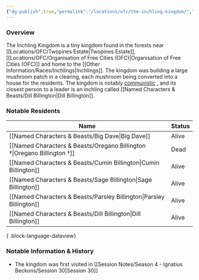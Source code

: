 ```yaml
---
{"dg-publish":true,"permalink":"/locations/ofc/the-inchling-kingdom/","tags":["Discovered"],"updated":"2025-03-01T21:15:48.727+00:00"}
---
```



### Overview
The Inchling Kingdom is a tiny kingdom found in the forests near [[Locations/OFC/Twopines Estate\|Twopines Estate]], [[Locations/OFC/Organisation of Free Cities (OFC)\|Organisation of Free Cities (OFC)]] and home to the [[Other Information/Races/Inchlings\|Inchlings]]. The kingdom was building a large mushroom patch in a clearing, each mushroom being converted into a house for the residents. The kingdom is notably [communistic](https://en.wikipedia.org/wiki/Communism#:~:text=A%20communist%20society%20would%20entail,the%20means%20to%20this%20end.) , and its closest person to a leader is an inchling called [[Named Characters & Beasts/Dill Billington\|Dill Billington]].

### Notable Residents
| Name                                                                        | Status |
| --------------------------------------------------------------------------- | ------ |
| [[Named Characters & Beasts/Big Dave\|Big Dave]]                         | Alive  |
| [[Named Characters & Beasts/Oregano Billington †\|Oregano Billington †]] | Dead   |
| [[Named Characters & Beasts/Cumin Billington\|Cumin Billington]]         | Alive  |
| [[Named Characters & Beasts/Sage Billington\|Sage Billington]]           | Alive  |
| [[Named Characters & Beasts/Parsley Billington\|Parsley Billington]]     | Alive  |
| [[Named Characters & Beasts/Dill Billington\|Dill Billington]]           | Alive  |

{ .block-language-dataview}

### Notable Information & History
- The kingdom was first visited in [[Session Notes/Season 4 - Ignatius Beckons/Session 30\|Session 30]] 
